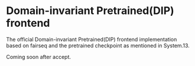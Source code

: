 # Domain-invariant Pretrained(DIP) frontend
The official Domain-invariant Pretrained(DIP) frontend implementation based on fairseq and the pretrained checkpoint as mentioned in System.13.

Coming soon after accept.
